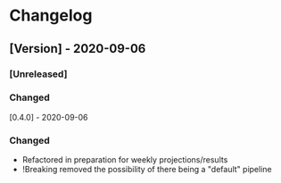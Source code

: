# Changelog

## [Version] - 2020-09-06

### [Unreleased]


### Changed

[0.4.0] - 2020-09-06

### Changed

- Refactored in preparation for weekly projections/results
- !Breaking removed the possibility of there being a "default" pipeline
